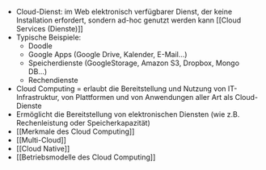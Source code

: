 - Cloud-Dienst: im Web elektronisch verfügbarer Dienst, der keine Installation erfordert, sondern ad-hoc genutzt werden kann [[Cloud Services (Dienste)]]
- Typische Beispiele:
	- Doodle
	- Google Apps (Google Drive, Kalender, E-Mail…)
	- Speicherdienste (GoogleStorage, Amazon S3, Dropbox, Mongo DB…)
	- Rechendienste
- Cloud Computing = erlaubt die Bereitstellung und Nutzung von IT-Infrastruktur, von Plattformen und von Anwendungen aller Art als Cloud-Dienste
- Ermöglicht die Bereitstellung von elektronischen Diensten (wie z.B. Rechenleistung oder Speicherkapazität)
- [[Merkmale des Cloud Computing]]
- [[Multi-Cloud]]
- [[Cloud Native]]
- [[Betriebsmodelle des Cloud Computing]]